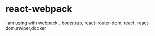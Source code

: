 # react-webpack

i am using with webpack , bootstrap, react-router-dom, react, react-dom,swiper,docker 
